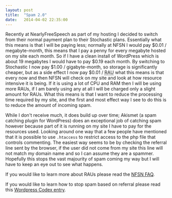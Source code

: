 ```yaml
---
layout: post
title:  "Spam 2.0"
date:   2014-04-02 22:35:00
---
```


Recently at NearlyFreeSpeech as part of my hosting I decided to switch from their normal payment plan to their Stochastic plans. Essentially what this means is that I will be paying less; normally at NFSN I would pay $0.01 / megabyte-month, this means that I pay a penny for every megabyte hosted on my site each month. So if I have a clean install of WordPress which is about 19 megabytes I would have to pay $0.19 each month. By switching to Stochastic I now pay $1.00 / gigabyte-month, so storage is significantly cheaper, but as a side effect I now pay $0.01 / <abbr title="Resource Accounting Unit">RAU</abbr> what this means is that every now and then NFSN will check on my site and look at how resource intensive it is being. If it is using a lot of CPU and RAM then I will be using more RAUs, if I am barely using any at all I will be charged only a slight amount for RAUs. What this means is that I want to reduce the processing time required by my site, and the first and most effect way I see to do this is to reduce the amount of incoming spam.

While I don't receive much, it does build up over time; Akismet (a spam catching plugin for WordPress) does an exceptional job of catching spam however because part of it is running on my site I have to pay for the resources used. Looking around one way that a few people have mentioned that it is possible to use `.htaccess` to restrict access to the php file that controls commenting. The easiest way seems to be by checking the referral line sent by the browser, if the user did not come from my site this line will not match my domain name and so I can assume they are a spammer. Hopefully this stops the vast majourity of spam coming my way but I will have to keep an eye out to see what happens.

If you would like to learn more about RAUs please read the [NFSN FAQ](https://members.nearlyfreespeech.net/faq?q=ResourceAccountUnit#ResourceAccountUnit).

If you would like to learn how to stop spam based on referral please read this [Wordpress Codex entry](https://codex.wordpress.org/Combating_Comment_Spam/Denying_Access#Deny_Access_to_No_Referrer_Requests).
